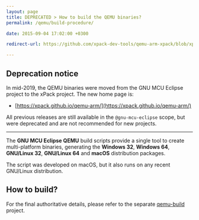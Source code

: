 ```yaml
---
layout: page
title: DEPRECATED > How to build the QEMU binaries?
permalink: /qemu/build-procedure/

date: 2015-09-04 17:02:00 +0300

redirect-url: https://github.com/xpack-dev-tools/qemu-arm-xpack/blob/xpack/README-BUILD.md

---
```


## Deprecation notice

In mid-2019, the QEMU binaries were moved from the GNU MCU Eclipse
project to the xPack project. The new home page is:

* [https://xpack.github.io/qemu-arm/](https://xpack.github.io/qemu-arm/)

All previous releases are still available in the `@gnu-mcu-eclipse` scope,
but were deprecated and are not recommended for new projects.
___

The **GNU MCU Eclipse QEMU** build scripts provide a single tool to create 
multi-platform binaries, generating the **Windows 32**, **Windows 64**, 
**GNU/Linux 32**, **GNU/Linux 64** and **macOS** distribution packages.

The script was developed on macOS, but it also runs on any recent 
GNU/Linux distribution.

## How to build?

For the final authoritative details, please refer to the separate 
[qemu-build](https://github.com/gnu-mcu-eclipse/qemu-build/) project.
